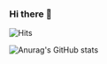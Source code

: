### Hi there 👋
![Hits](https://hits.seeyoufarm.com/api/count/incr/badge.svg?url=https%3A%2F%2Fgithub.com%2Ftigeryoon&count_bg=%2379C83D&title_bg=%23555555&icon=&icon_color=%23E7E7E7&title=hits&edge_flat=false)

![Anurag's GitHub stats](https://github-readme-stats.vercel.app/api?username=tigeryoon)
                   

<!--
**tigeryoon/tigeryoon** is a ✨ _special_ ✨ repository because its `README.md` (this file) appears on your GitHub profile.

Here are some ideas to get you started:

- 🔭 I’m currently working on ...
- 🌱 I’m currently learning ...
- 👯 I’m looking to collaborate on ...
- 🤔 I’m looking for help with ...
- 💬 Ask me about ...
- 📫 How to reach me: ...
- 😄 Pronouns: ...
- ⚡ Fun fact: ...
-->
